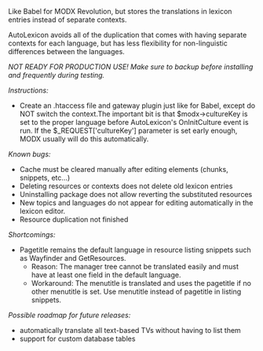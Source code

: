 Like Babel for MODX Revolution, but stores the translations in lexicon entries instead of separate contexts.

AutoLexicon avoids all of the duplication that comes with having separate contexts for each language, but has less flexibility for non-linguistic differences between the languages.

*NOT READY FOR PRODUCTION USE! Make sure to backup before installing and frequently during testing.*

*Instructions:*

- Create an .htaccess file and gateway plugin just like for Babel, except do NOT switch the context.The important bit is that $modx->cultureKey is set to the proper language before AutoLexicon's OnInitCulture event is run. If the $_REQUEST['cultureKey'] parameter is set early enough, MODX usually will do this automatically.

*Known bugs:*

- Cache must be cleared manually after editing elements (chunks, snippets, etc...)
- Deleting resources or contexts does not delete old lexicon entries
- Uninstalling package does not allow reverting the substituted resources
- New topics and languages do not appear for editing automatically in the lexicon editor.
- Resource duplication not finished


*Shortcomings:*

- Pagetitle remains the default language in resource listing snippets such as Wayfinder and GetResources.
    - Reason: The manager tree cannot be translated easily and must have at least one field in the default language.
    - Workaround: The menutitle is translated and uses the pagetitle if no other menutitle is set. Use menutitle instead of pagetitle in listing snippets.


*Possible roadmap for future releases:*

- automatically translate all text-based TVs without having to list them
- support for custom database tables

